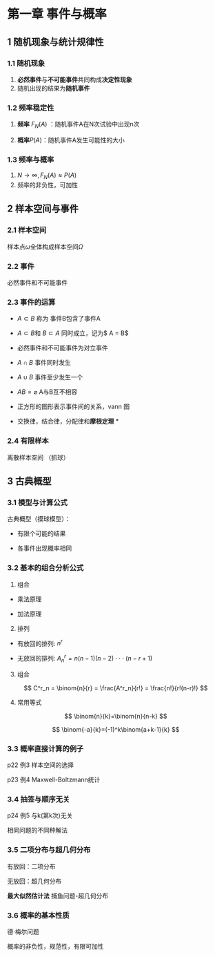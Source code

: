 # 第一章 事件与概率

## 1 随机现象与统计规律性

### 1.1 随机现象
1. **必然事件**与**不可能事件**共同构成**决定性现象**
2. 随机出现的结果为**随机事件**

### 1.2 频率稳定性
1. **频率** $F_N(A)$ ：随机事件A在N次试验中出现n次

2. **概率**$P(A)$：随机事件A发生可能性的大小

### 1.3 频率与概率
1. $N \to \infty,F_N(A)\approx P(A)$
2. 频率的非负性，可加性

## 2 样本空间与事件
### 2.1 样本空间

样本点$\omega$全体构成样本空间$\Omega$

### 2.2 事件

必然事件和不可能事件

### 2.3 事件的运算

* $A \subset B$ 称为 事件B包含了事件A

* $A \subset B$和 $B \subset A$ 同时成立，记为$ A = B$ 

* 必然事件和不可能事件为对立事件

* $A \cap B$ 事件同时发生

* $A \cup B$ 事件至少发生一个

* $AB=\varnothing$ A与B互不相容

* 正方形的图形表示事件间的关系，vann 图

* 交换律，结合律，分配律和**摩根定理** *

### 2.4 有限样本

离散样本空间 （抓球）

## 3 古典概型

### 3.1 模型与计算公式

古典概型（摸球模型）：

* 有限个可能的结果

* 各事件出现概率相同

### 3.2 基本的组合分析公式

1. 组合

* 乘法原理 

* 加法原理

2. 排列

* 有放回的排列: $n^r$

* 无放回的排列: $A^r_n = n(n-1)(n-2) \cdot \cdot \cdot (n-r+1)$

3. 组合

$$
C^r_n = \binom{n}{r} = \frac{A^r_n}{r!} = \frac{n!}{r!(n-r)!}
$$



4. 常用等式

$$
\binom{n}{k}=\binom{n}{n-k}
$$

$$
\binom{-a}{k}=(-1)^k\binom{a+k-1}{k}
$$

### 3.3 概率直接计算的例子

p22 例3 样本空间的选择

p23 例4 Maxwell-Boltzmann统计

### 3.4 抽签与顺序无关

p24 例5 与k(第k次)无关 

相同问题的不同种解法

### 3.5 二项分布与超几何分布

有放回：二项分布

无放回：超几何分布

**最大似然估计法** 捕鱼问题-超几何分布

### 3.6 概率的基本性质

德·梅尔问题

概率的非负性，规范性，有限可加性

























